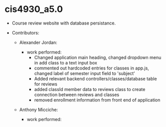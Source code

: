 # cis4930_a5.0

- Course review website with database persistance.

- Contributors:
    - Alexander Jordan:
      - work performed:
        - Changed application main heading, changed dropdown menu in add class to a text input box
        - commented out hardcoded entries for classes in app.js, changed label of semester input field to 'subject'
        - Added relevant backend controllers/classes/database table for reviews
        - added classId member data to reviews class to create connection between reviews and classes
        - removed enrollment information from front end of application
      
    - Anthony Micciche:
      - work performed:
